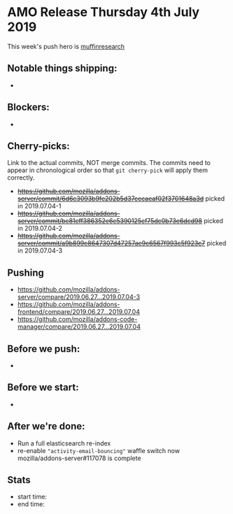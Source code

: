 # AMO Release Thursday 4th July 2019

This week's push hero is [muffinresearch](https://github.com/muffinresearch)

## Notable things shipping:

*

## Blockers:

*

## Cherry-picks:

Link to the actual commits, NOT merge commits. The commits need to appear
in chronological order so that `git cherry-pick` will apply them correctly.

* ~~https://github.com/mozilla/addons-server/commit/6d6c3093b9fe202b5d37cecaeaf02f3701648a3d~~ picked in 2019.07.04-1
* ~~https://github.com/mozilla/addons-server/commit/bc81cff386352e6c5390125cf75dc0b73e6dcd98~~ picked in 2019.07.04-2
* ~~https://github.com/mozilla/addons-server/commit/a9b899c8647307d47257ac9c6567f993c5f923c7~~ picked in 2019.07.04-3

## Pushing

- https://github.com/mozilla/addons-server/compare/2019.06.27...2019.07.04-3
- https://github.com/mozilla/addons-frontend/compare/2019.06.27...2019.07.04
- https://github.com/mozilla/addons-code-manager/compare/2019.06.27...2019.07.04

## Before we push:

* 

## Before we start:

*

## After we're done:

* Run a full elasticsearch re-index
* re-enable `"activity-email-bouncing"` waffle switch now mozilla/addons-server#117078 is complete

## Stats

- start time:
- end time:
